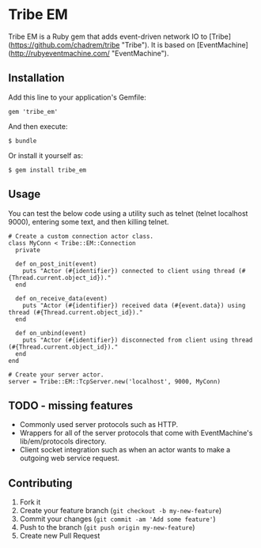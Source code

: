 # Tribe EM

Tribe EM is a Ruby gem that adds event-driven network IO to [Tribe] (https://github.com/chadrem/tribe "Tribe").
It is based on [EventMachine] (http://rubyeventmachine.com/ "EventMachine").

## Installation

Add this line to your application's Gemfile:

    gem 'tribe_em'

And then execute:

    $ bundle

Or install it yourself as:

    $ gem install tribe_em

## Usage

You can test the below code using a utility such as telnet (telnet localhost 9000), entering some text, and then killing telnet.

    # Create a custom connection actor class.
    class MyConn < Tribe::EM::Connection
      private
      
      def on_post_init(event)
        puts "Actor (#{identifier}) connected to client using thread (#{Thread.current.object_id})."
      end

      def on_receive_data(event)
        puts "Actor (#{identifier}) received data (#{event.data}) using thread (#{Thread.current.object_id})."
      end

      def on_unbind(event)
        puts "Actor (#{identifier}) disconnected from client using thread (#{Thread.current.object_id})."
      end
    end
    
    # Create your server actor.
    server = Tribe::EM::TcpServer.new('localhost', 9000, MyConn)

## TODO - missing features

- Commonly used server protocols such as HTTP.
- Wrappers for all of the server protocols that come with EventMachine's lib/em/protocols directory.
- Client socket integration such as when an actor wants to make a outgoing web service request.

## Contributing

1. Fork it
2. Create your feature branch (`git checkout -b my-new-feature`)
3. Commit your changes (`git commit -am 'Add some feature'`)
4. Push to the branch (`git push origin my-new-feature`)
5. Create new Pull Request
